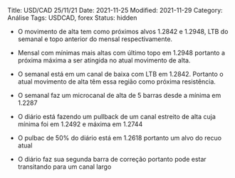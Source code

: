 Title: USD/CAD 25/11/21
Date: 2021-11-25
Modified: 2021-11-29
Category: Análise
Tags: USDCAD, forex
Status: hidden


* O movimento de alta tem como próximos alvos 1.2842 e 1.2948, LTB do semanal e topo anterior do mensal respectivamente.

* Mensal com mínimas mais altas com último topo em 1.2948 portanto a próxima máxima a ser atingida no atual movimento de alta.

* O semanal está em um canal de baixa com LTB em 1.2842. Portanto o atual movimento de alta têm essa região como próxima resistência.
* O semanal faz um microcanal de alta de 5 barras desde a mínima em 1.2287

* O diário está fazendo um pullback de um canal estreito de alta  cuja mínima foi em 1.2492 e máxima em 1.2744
* O pulbac de 50% do diário está em 1.2618 portanto um alvo do recuo atual
* O diário faz sua segunda barra de correção portanto pode estar transitando para um canal largo 
